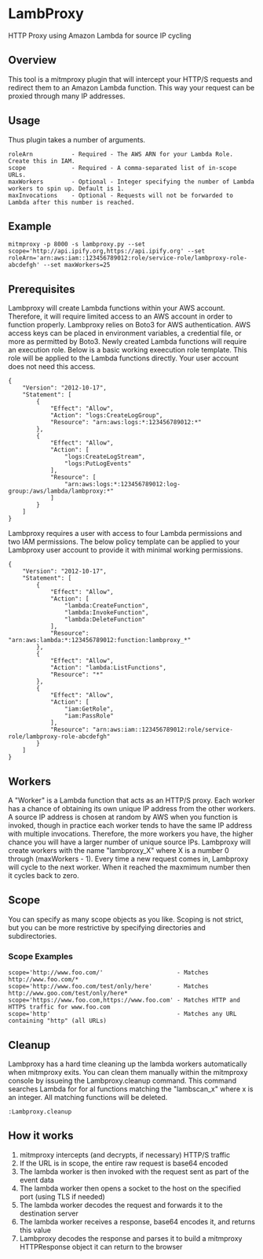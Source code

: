 # LambProxy
HTTP Proxy using Amazon Lambda for source IP cycling

## Overview
This tool is a mitmproxy plugin that will intercept your HTTP/S requests and redirect them to an Amazon Lambda function. This way your request can be proxied through many IP addresses.

## Usage
Thus plugin takes a number of arguments.

    roleArn           - Required - The AWS ARN for your Lambda Role. Create this in IAM.
    scope             - Required - A comma-separated list of in-scope URLs.
    maxWorkers        - Optional - Integer specifying the number of Lambda workers to spin up. Default is 1.
    maxInvocations    - Optional - Requests will not be forwarded to Lambda after this number is reached.

## Example
    mitmproxy -p 8000 -s lambproxy.py --set scope='http://api.ipify.org,https://api.ipify.org' --set roleArn='arn:aws:iam::123456789012:role/service-role/lambproxy-role-abcdefgh' --set maxWorkers=25

## Prerequisites
Lambproxy will create Lambda functions within your AWS account. Therefore, it will require limited access to an AWS account in order to function properly. Lambproxy relies on Boto3 for AWS authentication. AWS access keys can be placed in environment variables, a credential file, or more as permitted by Boto3. Newly created Lambda functions will require an execution role. Below is a basic working exeecution role template. This role will be applied to the Lambda functions directly. Your user account does not need this access.

    {
        "Version": "2012-10-17",
        "Statement": [
            {
                "Effect": "Allow",
                "Action": "logs:CreateLogGroup",
                "Resource": "arn:aws:logs:*:123456789012:*"
            },
            {
                "Effect": "Allow",
                "Action": [
                    "logs:CreateLogStream",
                    "logs:PutLogEvents"
                ],
                "Resource": [
                    "arn:aws:logs:*:123456789012:log-group:/aws/lambda/lambproxy:*"
                ]
            }
        ]
    }

Lambproxy requires a user with access to four Lambda permissions and two IAM permissions. The below policy template can be applied to your Lambproxy user account to provide it with minimal working permissions.

    {
        "Version": "2012-10-17",
        "Statement": [
            {
                "Effect": "Allow",
                "Action": [
                    "lambda:CreateFunction",
                    "lambda:InvokeFunction",
                    "lambda:DeleteFunction"
                ],
                "Resource": "arn:aws:lambda:*:123456789012:function:lambproxy_*"
            },
            {
                "Effect": "Allow",
                "Action": "lambda:ListFunctions",
                "Resource": "*"
            },
            {
                "Effect": "Allow",
                "Action": [
                    "iam:GetRole",
                    "iam:PassRole"
                ],
                "Resource": "arn:aws:iam::123456789012:role/service-role/lambproxy-role-abcdefgh"
            }
        ]
    }

## Workers
A "Worker" is a Lambda function that acts as an HTTP/S proxy. Each worker has a chance of obtaining its own unique IP address from the other workers. A source IP address is chosen at random by AWS when you function is invoked, though in practice each worker tends to have the same IP address with multiple invocations. Therefore, the more workers you have, the higher chance you will have a larger number of unique source IPs. Lambproxy will create workers with the name "lambproxy_X" where X is a number 0 through (maxWorkers - 1). Every time a new request comes in, Lambproxy will cycle to the next worker. When it reached the maxmimum number then it cycles back to zero.

## Scope
You can specify as many scope objects as you like. Scoping is not strict, but you can be more restrictive by specifying directories and subdirectories.

### Scope Examples
    scope='http://www.foo.com/'                     - Matches http://www.foo.com/*
    scope='http://www.foo.com/test/only/here'       - Matches http://www.goo.com/test/only/here*
    scope='https://www.foo.com,https://www.foo.com' - Matches HTTP and HTTPS traffic for www.foo.com
    scope='http'                                    - Matches any URL containing "http" (all URLs)
    
## Cleanup
Lambproxy has a hard time cleaning up the lambda workers automatically when mitmproxy exits. You can clean them manually within the mitmproxy console by issueing the Lambproxy.cleanup command. This command searches Lambda for for al functions matching the "lambscan_x" where x is an integer. All matching functions will be deleted.

    :Lambproxy.cleanup

## How it works
1. mitmproxy intercepts (and decrypts, if necessary) HTTP/S traffic
1. If the URL is in scope, the entire raw request is base64 encoded
1. The lambda worker is then invoked with the request sent as part of the event data
1. The lambda worker then opens a socket to the host on the specified port (using TLS if needed)
1. The lambda worker decodes the request and forwards it to the destination server
1. The lambda worker receives a response, base64 encodes it, and returns this value
1. Lambproxy decodes the response and parses it to build a mitmproxy HTTPResponse object it can return to the browser
